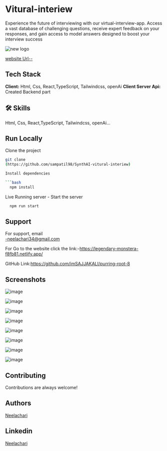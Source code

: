 # Vitural-interiew

Experience the future of interviewing with our virtual-interview-app. Access a vast database of challenging questions, receive expert feedback on your responses, and gain access to model answers designed to boost your interview success

![new logo](https://github.com/imSAJJAKALI/purring-root-8/assets/112471219/be02d43f-211f-4200-8208-a8f4bb0271eb)


[website Url--](https://virtuval-interview-app.netlify.app/)
## Tech Stack
**Client:** Html, Css, React,TypeScript, Tailwindcss, openAi
**Client Server Api:** Created Backend part
## 🛠 Skills
Html, Css, React,TypeScript, Tailwindcss, openAi...


## Run Locally

Clone the project
```bash
git clone
(https://github.com/sampatil98/SynthAI-vitural-interiew)

Install dependencies

```bash
  npm install
```
Live Running server  -
Start the server

```bash
  npm run start
```
## Support
For support, email <br/>
-neelachari34@gmail.com <br/>

For Go to the website click the link:-https://legendary-monstera-f8fb81.netlify.app/

GitHub Link:https://github.com/imSAJJAKALI/purring-root-8
## Screenshots

![image](https://github.com/imSAJJAKALI/purring-root-8/assets/112808279/471262a6-334d-4c9f-b951-57f1f31adeb8)

![image](https://github.com/imSAJJAKALI/purring-root-8/assets/112808279/03ae9f95-7e2c-48a4-a2cb-fdc4098bb125)

![image](https://github.com/imSAJJAKALI/purring-root-8/assets/112808279/53ae8732-c834-4013-be04-58f1322a2ae6)

![image](https://github.com/imSAJJAKALI/purring-root-8/assets/112808279/e9cb7488-1993-47b8-b870-46e40fc26a83)

![image](https://github.com/imSAJJAKALI/purring-root-8/assets/112808279/b44a0e5a-4c8a-4945-8ada-ccfe53f47633)

![image](https://github.com/imSAJJAKALI/purring-root-8/assets/112808279/625c3f31-13f7-48a5-a0b4-cd4bbbe3bb07)

![image](https://github.com/imSAJJAKALI/purring-root-8/assets/112808279/2ed51cde-144d-45cc-816d-9e806c8c79fe)

![image](https://github.com/imSAJJAKALI/purring-root-8/assets/112808279/39fbd967-3bc0-49a5-9ea7-fbf633e7c7cc)


## Contributing

Contributions are always welcome!
## Authors
 [Neelachari](https://github.com/Neelachari) <br/>

## Linkedin
 [Neelachari](https://www.linkedin.com/in/neelesh-n-h-2704a7196/) <br/>

 

 
 
 
 
 


 

